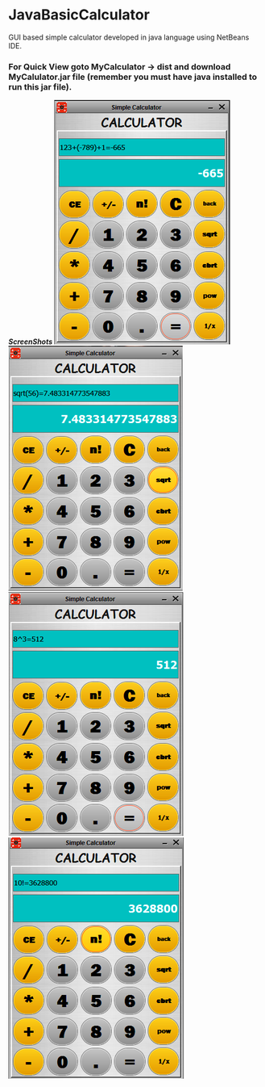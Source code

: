 # JavaBasicCalculator

GUI based simple calculator developed in java language using NetBeans IDE.

### For Quick View goto MyCalculator -> dist and download MyCalulator.jar file (remember you must have java installed to run this jar file).

***ScreenShots***
![s1](https://github.com/peskyji/JavaBasicCalculator/blob/master/s1.png)
![s2](https://github.com/peskyji/JavaBasicCalculator/blob/master/s2.png)
![s3](https://github.com/peskyji/JavaBasicCalculator/blob/master/s3.png)
![s4](https://github.com/peskyji/JavaBasicCalculator/blob/master/s4.png)
